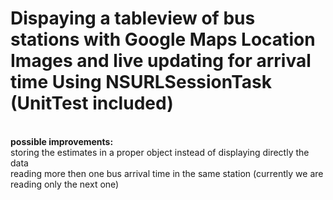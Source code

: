 # Dispaying a tableview of bus stations with Google Maps Location Images and live updating for arrival time Using NSURLSessionTask (UnitTest included)


<br><b>possible improvements:</b>
<br>storing the estimates in a proper object instead of displaying directly the data
<br>reading more then one bus arrival time in the same station (currently we are reading only the next one)
